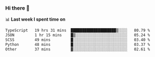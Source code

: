 ### Hi there 👋

<!--
**DBvc/DBvc** is a ✨ _special_ ✨ repository because its `README.md` (this file) appears on your GitHub profile.

Here are some ideas to get you started:

- 🔭 I’m currently working on ...
- 🌱 I’m currently learning ...
- 👯 I’m looking to collaborate on ...
- 🤔 I’m looking for help with ...
- 💬 Ask me about ...
- 📫 How to reach me: ...
- 😄 Pronouns: ...
- ⚡ Fun fact: ...
-->

📊 **Last week I spent time on**
<!--START_SECTION:waka-->

```txt
TypeScript   19 hrs 31 mins  ████████████████████▒░░░░   80.79 %
JSON         1 hr 15 mins    █▒░░░░░░░░░░░░░░░░░░░░░░░   05.24 %
SCSS         49 mins         █░░░░░░░░░░░░░░░░░░░░░░░░   03.40 %
Python       48 mins         █░░░░░░░░░░░░░░░░░░░░░░░░   03.37 %
Other        37 mins         ▓░░░░░░░░░░░░░░░░░░░░░░░░   02.61 %
```

<!--END_SECTION:waka-->
